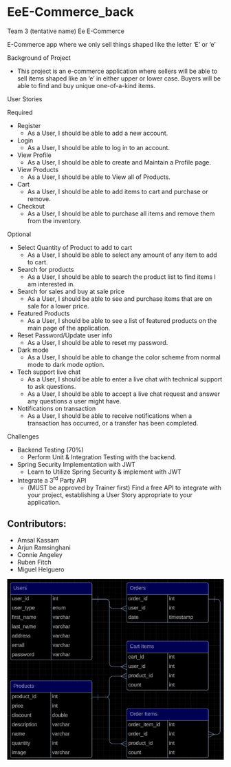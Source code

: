 # EeE-Commerce_back
Team 3 (tentative name) Ee E-Commerce

E-Commerce app where we only sell things shaped like the letter ‘E’ or ‘e’

Background of Project

- This project is an e-commerce application where sellers will be able to sell items shaped like an ‘e’ in either upper or lower case. Buyers will be able to find and buy unique one-of-a-kind items.

User Stories

Required

- Register
  - As a User, I should be able to add a new account.
- Login
  - As a User, I should be able to log in to an account.
- View Profile
  - As a User, I should be able to create and Maintain a Profile page.
- View Products
  - As a User, I should be able to View all of Products.
- Cart
  - As a User, I should be able to add items to cart and purchase or remove.
- Checkout
  - As a User, I should be able to purchase all items and remove them from the inventory.

Optional

- Select Quantity of Product to add to cart
  - As a User, I should be able to select any amount of any item to add to cart.
- Search for products
  - As a User, I should be able to search the product list to find items I am interested in.
- Search for sales and buy at sale price
  - As a User, I should be able to see and purchase items that are on sale for a lower price.
- Featured Products
  - As a User, I should be able to see a list of featured products on the main page of the application.
- Reset Password/Update user info
  - As a User, I should be able to reset my password.
- Dark mode
  - As a User, I should be able to change the color scheme from normal mode to dark mode option.
- Tech support live chat
  - As a User, I should be able to enter a live chat with technical support to ask questions.
  - As a User, I should be able to accept a live chat request and answer any questions a user might have.
- Notifications on transaction
  - As a User, I should be able to receive notifications when a transaction has occurred, or a transfer has been completed.

Challenges

- Backend Testing (70%)
  - Perform Unit & Integration Testing with the backend.
- Spring Security Implementation with JWT
  - Learn to Utilize Spring Security & implement with JWT
- Integrate a 3<sup>rd</sup> Party API
  - (MUST be approved by Trainer first) Find a free API to integrate with your project, establishing a User Story appropriate to your application.

## Contributors:
- Amsal Kassam
- Arjun Ramsinghani
- Connie Angeley
- Ruben Fitch
- Miguel Helguero

![ERD](p1ERD.PNG "ERD")
